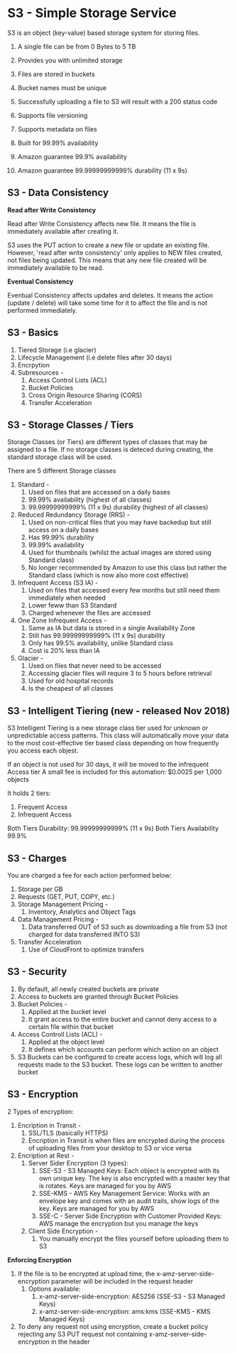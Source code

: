 # S3 - Simple Storage Service

S3 is an object (key-value) based storage system for storing files.

1. A single file can be from 0 Bytes to 5 TB
2. Provides you with unlimited storage
3. Files are stored in buckets
4. Bucket names must be unique
5. Successfully uploading a file to S3 will result with a 200 status code
6. Supports file versioning
7. Supports metadata on files

8. Built for 99.99% availability
9. Amazon guarantee 99.9% availability
10. Amazon guarantee 99.99999999999% durability (11 x 9s)

## S3 - Data Consistency

**Read after Write Consistency**

Read after Write Consistency affects new file.
It means the file is immediately available after creating it.

S3 uses the PUT action to create a new file or update an existing file.
However, 'read after write consistency' only applies to NEW files created, not files being updated.
This means that any new file created will be immediately available to be read.

**Eventual Consistency**

Eventual Consistency affects updates and deletes.
It means the action (update / delete) will take some time for it to affect the file and is not performed immediately.

## S3 - Basics

1. Tiered Storage (i.e glacier)
2. Lifecycle Management (i.e delete files after 30 days)
3. Encrpytion
4. Subresources -
   1. Access Control Lists (ACL)
   2. Bucket Policies
   3. Cross Origin Resource Sharing (CORS)
   4. Transfer Acceleration

## S3 - Storage Classes / Tiers

Storage Classes (or Tiers) are different types of classes that may be assigned to a file.
If no storage classes is deteced during creating, the standard storage class will be used.

There are 5 different Storage classes

1. Standard -
   1. Used on files that are accessed on a daily bases
   2. 99.99% availability (highest of all classes)
   3. 99.99999999999% (11 x 9s) durability (highest of all classes)
2. Reduced Redundancy Storage (RRS) -
   1. Used on non-critical files that you may have backedup but still access on a daily bases
   2. Has 99.99% durability
   3. 99.99% availability
   4. Used for thumbnails (whilst the actual images are stored using Standard class)
   5. No longer recommended by Amazon to use this class but rather the Standard class (which is now also more cost effective)
3. Infrequent Access (S3 IA) -
   1. Used on files that accessed every few months but still need them immediately when needed
   2. Lower feww than S3 Standard
   3. Charged whenever the files are accessed
4. One Zone Infrequent Access -
   1. Same as IA but data is stored in a single Availability Zone
   2. Still has 99.99999999999% (11 x 9s) durability
   3. Only has 99.5% availability, unlike Standard class
   4. Cost is 20% less than IA
5. Glacier -
   1. Used on files that never need to be accessed
   2. Accessing glacier files will require 3 to 5 hours before retrieval
   3. Used for old hospital records
   4. Is the cheapest of all classes

## S3 - Intelligent Tiering (new - released Nov 2018)

S3 Intelligent Tiering is a new storage class tier used for unknown or unpredictable access patterns.
This class will automatically move your data to the most cost-effective tier based class depending on how frequently you access each objest.

If an object is not used for 30 days, it will be moved to the infrequent Access tier
A small fee is included for this automation: \$0.0025 per 1,000 objects

It holds 2 tiers:

1. Frequent Access
2. Infrequent Access

Both Tiers Durability: 99.99999999999% (11 x 9s)
Both Tiers Availability 99.9%

## S3 - Charges

You are charged a fee for each action performed below:

1. Storage per GB
2. Requests (GET, PUT, COPY, etc.)
3. Storage Management Pricing -
   1. Inventory, Analytics and Object Tags
4. Data Management Pricing -
   1. Data transferred OUT of S3 such as downloading a file from S3 (not charged for data transferred INTO S3)
5. Transfer Acceleration
   1. Use of CloudFront to optimize transfers

## S3 - Security

1. By default, all newly created buckets are private
2. Access to buckets are granted through Bucket Policies
3. Bucket Policies -
   1. Applied at the bucket level
   2. It grant access to the entire bucket and cannot deny access to a certain file within that bucket
4. Access Controll Lists (ACL) -
   1. Applied at the object level
   2. It defines which accounts can perform which action on an object
5. S3 Buckets can be configured to create access logs, which will log all requests made to the S3 bucket. These logs can be written to another bucket

## S3 - Encryption

2 Types of encryption:

1. Encription in Transit -
   1. SSL/TLS (basically HTTPS)
   2. Encription in Transit is when files are encrypted during the process of uploading files from your desktop to S3 or vice versa
2. Encription at Rest -
   1. Server Sider Encryption (3 types):
      1. SSE-S3 - S3 Managed Keys: Each object is encrypted with its own unique key. The key is also encrypted with a master key that is rotates. Keys are managed for you by AWS
      2. SSE-KMS - AWS Key Management Service: Works with an envelope key and comes with an audit trails, show logs of the key. Keys are managed for you by AWS
      3. SSE-C - Server Side Encryption with Customer Provided Keys: AWS manage the encryption but you manage the keys
   2. Client Side Encryption -
      1. You manually encrypt the files yourself before uploading them to S3

**Enforcing Encryption**

1. If the file is to be encrypted at upload time, the x-amz-server-side-encryption parameter will be included in the request header
   1. Options available:
      1. x-amz-server-side-encryption: AES256 (SSE-S3 - S3 Managed Keys)
      2. x-amz-server-side-encryption: ams:kms (SSE-KMS - KMS Managed Keys)
2. To deny any request not using encryption, create a bucket policy rejecting any S3 PUT request not containing x-amz-server-side-encryption in the header
